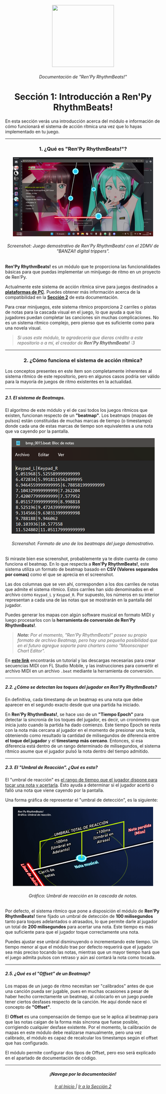<p align="center">
  <img width="200" height="200" src="https://user-images.githubusercontent.com/77955772/208582867-fe267999-3f6c-448f-ae78-26b14ced10ac.png">
</p>
<h6 align = "center"> Documentación de "Ren'Py RhythmBeats!" </h1>
<h1 align = "center"> Sección 1: Introducción a Ren'Py RhythmBeats! </h5>

En esta sección verás una introducción acerca del módulo e información de cómo funcionará el sistema de acción rítmica una vez que lo hayas implementado en tu juego.

---

<h3 align="center"> 1. ¿Qué es "Ren'Py RhythmBeats!"? </h3>

<p align="center"><img width="90%" height="90%" src="img/doc_image_01.png"/></p>
<h6 align = "center"> <i>Screenshot: Juego demostrativo de Ren'Py RhythmBeats! con el 2DMV de "BANZAI! digital trippers".</i> </h6>

**Ren'Py RhythmBeats!** es un módulo que te proporciona las funcionalidades básicas para que puedas implementar un minijuego de ritmo en un proyecto de Ren'Py.

Actualmente este sistema de acción rítmica sirve para juegos destinados a <ins>**plataformas de PC**</ins>. Puedes obtener más información acerca de la compatibilidad en la **[Sección 2](doc_section_02.md)** de esta documentación.

Para crear minijuegos, este sistema rítmico proporciona 2 carriles o pistas de notas para la cascada visual en el juego, lo que ayuda a que los jugadores puedan completar las canciones sin muchas complicaciones. No es un sistema rítmico complejo, pero pienso que es suficiente como para una novela visual.

> _Si usas este módulo, te agradecería que dieras crédito a este repositorio o a mí, el creador de **Ren'Py RhythmBeats!** :3_

---

<h3 align="center"> 2. ¿Cómo funciona el sistema de acción rítmica? </h3>

Los conceptos presentes en este ítem son completamente inherentes al sistema rítmico de este repositorio, pero en algunos casos podría ser válido para la mayoría de juegos de ritmo existentes en la actualidad.

---

##### 2.1. El sistema de Beatmaps.

El algoritmo de este módulo y el de casi todos los juegos rítmicos que existen, funcionan respecto de un **"beatmap"**. Los beatmaps (mapas de pulsos) están constituidas de muchas marcas de tiempo (o timestamps) donde cada una de estas marcas de tiempo son equivalentes a una nota que va cayendo por la pantalla.

<p align="center"><img src="img/doc_image_02.png"/></p>
<h6 align = "center"> <i>Screenshot: Formato de uno de los beatmaps del juego demostrativo.</i> </h6>

Si miraste bien ese screenshot, probablemente ya te diste cuenta de como funciona el beatmap. En lo que respecta a **Ren'Py RhythmBeats!**, este sistema utiliza un formato de beatmap basado en **CSV (Valores separados por comas)** como el que se aprecia en el screenshot.

Las dos columnas que se ven ahí, corresponden a los dos carriles de notas que admite el sistema rítmico. Estos carriles han sido denominados en el archivo como `Keypad_L` y `Keypad_R`. Por supuesto, los números en su interior representan a cada una de las notas que se mostrarán en la pantalla del jugador.

Puedes generar los mapas con algún software musical en formato MIDI y luego procesarlos con la **herramienta de conversión de Ren'Py RhythmBeats!**.

> _**Nota:** Por el momento, "Ren'Py RhythmBeats!" posee su propio formato de archivo Beatmap, pero hay una pequeña posibilidad que en el futuro agregue soporte para charters como "Moonscraper Chart Editor"._

En **[este link](doc_section_05.md)** encontrarás un tutorial y las descargas necesarias para crear secuencias MIDI con FL Studio Mobile, y las instrucciones para convertir el archivo MIDI en un archivo `.beat` mediante la herramienta de conversión.

---

##### 2.2. ¿Cómo se detectan los toques del jugador en Ren'Py RhythmBeats?

En definitiva, cada timestamp de un beatmap es una nota que debe aparecer en el segundo exacto desde que una partida ha iniciado.

En **Ren'Py RhythmBeats!**, se hace uso de un **"Tiempo Epoch"** para detectar la sincronía de los toques del jugador, es decir, un cronómetro que inicia justo cuando la partida ha dado comienzo. Este tiempo Epoch se resta con la nota más cercana al jugador en el momento de presionar una tecla, obteniendo como resultado la cantidad de milisegundos de diferencia entre **el toque del jugador** y el **timestamp más cercano**. Entonces, si esa diferencia está dentro de un rango determinado de milisegundos, el sistema rítmico asume que el jugador pulsó la nota dentro del tiempo admitido.

---

##### 2.3. El "Umbral de Reacción". ¿Qué es esto?

El "umbral de reacción" es <u>el rango de tiempo que el jugador dispone para tocar una nota y acertarla</u>. Esto ayuda a determinar si el jugador acertó o falló una nota que viene cayendo por la pantalla.

Una forma gráfica de representar el "umbral de detección", es la siguiente:

<p align="center"><img width="90%" height="90%" src="img/doc_image_03.png"/></p>
<h6 align = "center"> <i>Gráfico: Umbral de reacción en la cascada de notas.</i> </h6>

Por defecto, el sistema rítmico que pone a disposición el módulo de **Ren'Py RhythmBeats!** tiene fijado un umbral de detección de **100 milisegundos** tanto para toques adelantados o atrasados, lo que permite darle al jugador un total de **200 milisegundos** para acertar una nota. Este tiempo es más que suficiente para que el jugador toque correctamente una nota.

Puedes ajustar ese umbral disminuyendo o incrementando este tiempo. Un tiempo menor al que el módulo trae por defecto requerirá que el jugador sea más preciso tocando las notas, mientras que un mayor tiempo hará que el juego admita pulsos con retraso y aún así contará la nota como tocada.

---

##### 2.5. ¿Qué es el "Offset" de un Beatmap?

Los mapas de un juego de ritmo necesitan ser "calibrados" antes de que una canción pueda ser jugable, pues en muchas ocasiones a pesar de haber hecho correctamente un beatmap, al colocarlo en un juego puede tener ciertos desfases respecto de la canción. He aquí donde nace el concepto de **"Offset"**.

El **Offset** es una compensación de tiempo que se le aplica al beatmap para que las notas caigan de la forma más síncrona que fuese posible, corrigiendo cualquier desfase existente. Por el momento, la calibración de mapas en este módulo debe realizarse manualmente, pero una vez calibrado, el módulo es capaz de recalcular los timestamps según el offset que has configurado.

El módulo permite configurar dos tipos de Offset, pero eso será explicado en el apartado de documentación de código.



---

<h5 align = "center"> ¡Navega por la documentación! </h6>
<h6 align = "center"> <a href="doc_mainpage.md"> Ir al Inicio </a> | <a href="doc_section_02.md"> Ir a la Sección 2</a> </h6>
